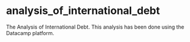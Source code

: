 # analysis_of_international_debt
The Analysis of International Debt. This analysis has been done using the Datacamp platform.
